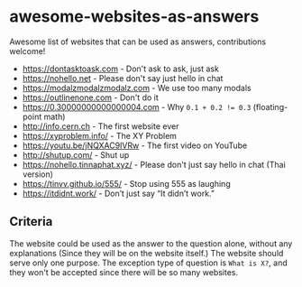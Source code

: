 # awesome-websites-as-answers

Awesome list of websites that can be used as answers, contributions welcome!

- https://dontasktoask.com - Don't ask to ask, just ask
- https://nohello.net - Please don't say just hello in chat
- https://modalzmodalzmodalz.com - We use too many modals
- https://outlinenone.com - Don't do it
- https://0.30000000000000004.com - Why `0.1 + 0.2 != 0.3` (floating-point math)
- http://info.cern.ch - The first website ever
- https://xyproblem.info/ - The XY Problem
- https://youtu.be/jNQXAC9IVRw - The first video on YouTube
- http://shutup.com/ - Shut up
- https://nohello.tinnaphat.xyz/ - Please don't just say hello in chat (Thai version)
- https://tinvv.github.io/555/ - Stop using 555 as laughing
- https://itdidnt.work/ - Don’t just say “It didn’t work.”

## Criteria

The website could be used as the answer to the question alone, without any explanations (Since they will be on the website itself.) The website should serve only one purpose.
The exception type of question is `What is X?`, and they won't be accepted since there will be so many websites.
